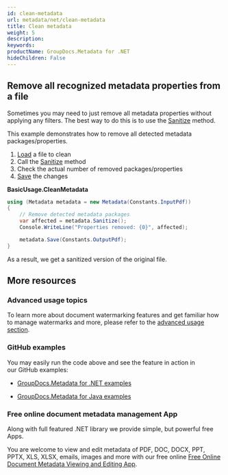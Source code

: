 ```yaml
---
id: clean-metadata
url: metadata/net/clean-metadata
title: Clean metadata
weight: 5
description: 
keywords: 
productName: GroupDocs.Metadata for .NET
hideChildren: False
---
```

## Remove all recognized metadata properties from a file

Sometimes you may need to just remove all metadata properties without applying any filters. The best way to do this is to use the [Sanitize](https://apireference.groupdocs.com/net/metadata/groupdocs.metadata/metadata/methods/sanitize) method.

This example demonstrates how to remove all detected metadata packages/properties.

1.  [Load](Clean%2Bmetadata.html) a file to clean
2.  Call the [Sanitize](https://apireference.groupdocs.com/net/metadata/groupdocs.metadata/metadata/methods/sanitize) method
3.  Check the actual number of removed packages/properties
4.  [Save](Clean%2Bmetadata.html) the changes

**BasicUsage.CleanMetadata**

```csharp
using (Metadata metadata = new Metadata(Constants.InputPdf))
{
	// Remove detected metadata packages
	var affected = metadata.Sanitize();
	Console.WriteLine("Properties removed: {0}", affected);

	metadata.Save(Constants.OutputPdf);
}
```

As a result, we get a sanitized version of the original file.

## More resources

### Advanced usage topics

To learn more about document watermarking features and get familiar how to manage watermarks and more, please refer to the [advanced usage section](Advanced%2BUsage.html).

### GitHub examples

You may easily run the code above and see the feature in action in our GitHub examples:

*   [GroupDocs.Metadata for .NET examples](https://github.com/groupdocs-metadata/GroupDocs.Metadata-for-.NET)
    
*   [GroupDocs.Metadata for Java examples](https://github.com/groupdocs-metadata/GroupDocs.Metadata-for-Java)
    

### Free online document metadata management App

Along with full featured .NET library we provide simple, but powerful free Apps.

You are welcome to view and edit metadata of PDF, DOC, DOCX, PPT, PPTX, XLS, XLSX, emails, images and more with our free online [Free Online Document Metadata Viewing and Editing App](https://products.groupdocs.app/metadata).
